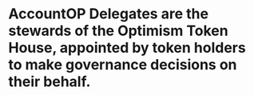 # AccountOP Delegates are the stewards of the Optimism Token House, appointed by token holders to make governance decisions on their behalf.
